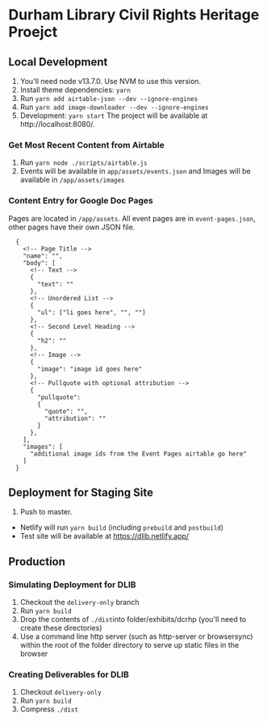 # Durham Library Civil Rights Heritage Proejct

## Local Development

1. You'll need node v13.7.0. Use NVM to use this version.
1. Install theme dependencies: `yarn`
1. Run `yarn add airtable-json --dev --ignore-engines`
1. Run `yarn add image-downloader --dev --ignore-engines`
1. Development: `yarn start`
   The project will be available at http://localhost:8080/.
   
### Get Most Recent Content from Airtable

1. Run `yarn node ./scripts/airtable.js`
1. Events will be available in `app/assets/events.json` and Images will be available
   in `/app/assets/images`

### Content Entry for Google Doc Pages

Pages are located in `/app/assets`. All event pages are in `event-pages.json`, other pages have their own JSON file.

```
  {
    <!-- Page Title -->
    "name": "",
    "body": [
      <!-- Text -->
      {
        "text": ""
      },
      <!-- Unordered List -->
      {
        "ul": ["li goes here", "", ""]
      },
      <!-- Second Level Heading -->
      {
        "h2": ""
      },
      <!-- Image -->
      {
        "image": "image id goes here"
      },
      <!-- Pullquote with optional attribution -->
      {
        "pullquote":
        {
          "quote": "",
          "attribution": ""
        }
      },
    ],
    "images": [
      "additional image ids from the Event Pages airtable go here"
    ]
  }
```

## Deployment for Staging Site

1. Push to master.

- Netlify will run `yarn build` (including `prebuild` and `postbuild`)
- Test site will be available at https://dlib.netlify.app/

## Production

### Simulating Deployment for DLIB
1. Checkout the `delivery-only` branch
2. Run `yarn build`
3. Drop the contents of `./dist`into folder/exhibits/dcrhp (you'll need to create these directories)
4. Use a command line http server (such as http-server or browsersync) within the root of the folder directory to serve up static files in the browser

### Creating Deliverables for DLIB
1. Checkout `delivery-only`
2. Run `yarn build`
3. Compress `./dist`

